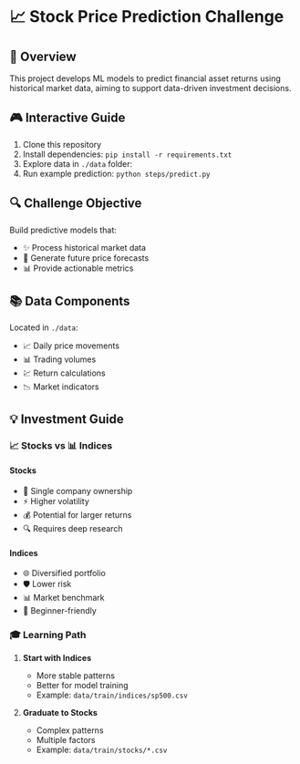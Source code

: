 # 📈 Stock Price Prediction Challenge

## 🎯 Overview
This project develops ML models to predict financial asset returns using historical market data, aiming to support data-driven investment decisions.

## 🎮 Interactive Guide
1. Clone this repository
2. Install dependencies: `pip install -r requirements.txt`
3. Explore data in `./data` folder:
4. Run example prediction: `python steps/predict.py`

## 🔍 Challenge Objective
Build predictive models that:
- ✨ Process historical market data
- 🎯 Generate future price forecasts
- 📊 Provide actionable metrics

## 📚 Data Components
Located in `./data`:
- 📈 Daily price movements
- 📊 Trading volumes
- 💹 Return calculations
- 📉 Market indicators

## 💡 Investment Guide

### 📈 Stocks vs 📊 Indices

#### Stocks
- 🎯 Single company ownership
- ⚡ Higher volatility
- 💰 Potential for larger returns
- 🔍 Requires deep research

#### Indices
- 🌐 Diversified portfolio
- 🛡️ Lower risk
- 📊 Market benchmark
- 👶 Beginner-friendly

### 🎓 Learning Path
1. **Start with Indices**
    - More stable patterns
    - Better for model training
    - Example: `data/train/indices/sp500.csv`

2. **Graduate to Stocks**
    - Complex patterns
    - Multiple factors
    - Example: `data/train/stocks/*.csv`


